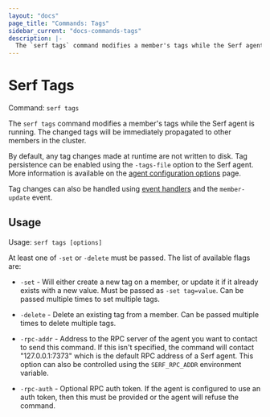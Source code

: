 ```yaml
---
layout: "docs"
page_title: "Commands: Tags"
sidebar_current: "docs-commands-tags"
description: |-
  The `serf tags` command modifies a member's tags while the Serf agent is running. The changed tags will be immediately propagated to other members in the cluster.
---
```


# Serf Tags

Command: `serf tags`

The `serf tags` command modifies a member's tags while the Serf agent is running.
The changed tags will be immediately propagated to other members in the
cluster.

By default, any tag changes made at runtime are not written to disk.
Tag persistence can be enabled using the `-tags-file` option to the Serf
agent. More information is available on the
<a href="/docs/agent/options.html">agent configuration options</a> page.

Tag changes can also be handled using
<a href="/intro/getting-started/event-handlers.html">event handlers</a> and the
`member-update` event.

## Usage

Usage: `serf tags [options]`

At least one of `-set` or `-delete` must be passed. The list of available
flags are:

* `-set` - Will either create a new tag on a member, or update it if it
  already exists with a new value. Must be passed as `-set tag=value`. Can
  be passed multiple times to set multiple tags.

* `-delete` - Delete an existing tag from a member. Can be passed multiple
  times to delete multiple tags.

* `-rpc-addr` - Address to the RPC server of the agent you want to contact
  to send this command. If this isn't specified, the command will contact
  "127.0.0.1:7373" which is the default RPC address of a Serf agent. This option
  can also be controlled using the `SERF_RPC_ADDR` environment variable.

* `-rpc-auth` - Optional RPC auth token. If the agent is configured to use
  an auth token, then this must be provided or the agent will refuse the
  command.
